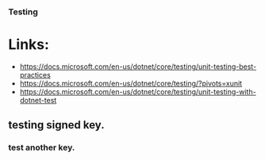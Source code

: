 ### Testing


# Links:
 - https://docs.microsoft.com/en-us/dotnet/core/testing/unit-testing-best-practices
 - https://docs.microsoft.com/en-us/dotnet/core/testing/?pivots=xunit
 - https://docs.microsoft.com/en-us/dotnet/core/testing/unit-testing-with-dotnet-test


## testing signed key.
### test another key.
